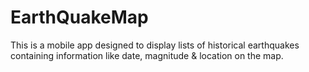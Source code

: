 # EarthQuakeMap
This is a mobile app designed to display lists of historical earthquakes containing information like date, magnitude &amp; location on the map.
